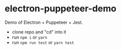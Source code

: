 # electron-puppeteer-demo

Demo of Electron + Puppeteer + Jest.

- clone repo and "cd" into it
- run `npm i` or `yarn`
- run `npm run test` or `yarn test`
